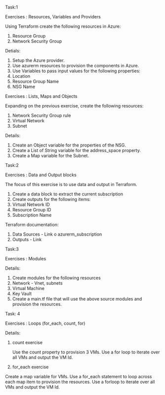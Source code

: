 Task:1

Exercises : Resources, Variables and Providers

Using Terraform create the following resources in Azure:
1.	Resource Group
2.	Network Security Group

Detials: 
1.	Setup the Azure provider.
2.	Use azurerm resources to provision the components in Azure.
3.	Use Variables to pass input values for the following properties:
1.	Location
2.	Resource Group Name
3.	NSG Name

Exercises : Lists, Maps and Objects

Expanding on the previous exercise, create the following resources:
1.	Network Security Group rule
2.	Virtual Network
3.	Subnet

Details:
1.	Create an Object variable for the properties of the NSG.
2.	Create a List of String variable for the address_space property.
3.	Create a Map variable for the Subnet.

Task:2

Exercises : Data and Output blocks

The focus of this exercise is to use data and output in Terraform.
1.	Create a data block to extract the current subscription
2.	Create outputs for the following items:
1.	Virtual Network ID
2.	Resource Group ID
3.	Subscription Name

Terraform documentation:
1.	Data Sources - Link
o	azurerm_subscription
2.	Outputs - Link

Task:3

Exercises : Modules

Details:
1.	Create modules for the following resources
1.	Network - Vnet, subnets
2.	Virtual Machine
3.	Key Vault
2.	Create a main.tf file that will use the above source modules and provision the resources.

Task: 4

Exercises : Loops (for_each, count, for)

Details:
1.	count exercise

  	Use the count property to provision 3 VMs.
  	Use a for loop to iterate over all VMs and output the VM Id.
    
2.	for_each exercise
  
  Create a map variable for VMs.
  Use a for_each statement to loop across each map item to provision the resources.
  Use a forloop to iterate over all VMs and output the VM Id.





